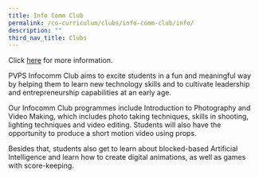 ```yaml
---
title: Info Comm Club
permalink: /co-curriculum/clubs/info-comm-club/info/
description: ""
third_nav_title: Clubs
---
```



Click [here](/co-curriculum/clubs/info-comm-club) for more information.

PVPS Infocomm Club aims to excite students in a fun and meaningful way by helping them to learn new technology skills and to cultivate leadership and entrepreneurship capabilities at an early age.

Our Infocomm Club programmes include Introduction to Photography and Video Making, which includes photo taking techniques, skills in shooting, lighting techniques and video editing. Students will also have the opportunity to produce a short motion video using props.

Besides that, students also get to learn about blocked-based Artificial Intelligence and learn how to create digital animations, as well as games with score-keeping.